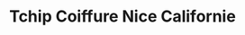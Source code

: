 ---
title: "Tchip Coiffure Nice Californie"
url: /nice/tchip-coiffure-nice-californie/
shop: coiffeur
---